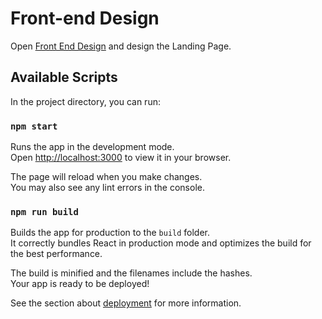 # Front-end  Design
Open [Front End Design](https://www.figma.com/file/09HITq39dV6JgEbXdEyLR1/Sparkling-Window-Web?type=design&node-id=0-1&mode=design&t=whbAZHx5ZWGZNwFH-0) and design the Landing Page.

## Available Scripts

In the project directory, you can run:

### `npm start`

Runs the app in the development mode.\
Open [http://localhost:3000](http://localhost:3000) to view it in your browser.

The page will reload when you make changes.\
You may also see any lint errors in the console.

### `npm run build`

Builds the app for production to the `build` folder.\
It correctly bundles React in production mode and optimizes the build for the best performance.

The build is minified and the filenames include the hashes.\
Your app is ready to be deployed!

See the section about [deployment](https://facebook.github.io/create-react-app/docs/deployment) for more information.
